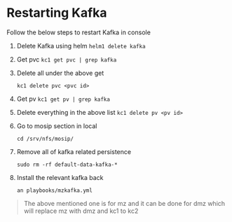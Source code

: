 # Restarting Kafka

Follow the below steps to restart Kafka in console

1. Delete Kafka using helm
    ```helm1 delete kafka```

2. Get pvc 
    ```kc1 get pvc | grep kafka```
3. Delete all under the above get

    ```kc1 delete pvc <pvc id>```
    
4. Get pv
    ```kc1 get pv | grep kafka```

5. Delete everything in the above list 
    ```kc1 delete pv <pv id>```

6. Go to mosip section in local
    ``` 
    cd /srv/nfs/mosip/ 
    ```
7. Remove all of kafka related persistence

    ```sudo rm -rf default-data-kafka-*```
8. Install the relevant kafka back
    ```
    an playbooks/mzkafka.yml
    ```
    
> The above mentioned one is for mz and it can be done for dmz which will replace mz with dmz and kc1 to kc2